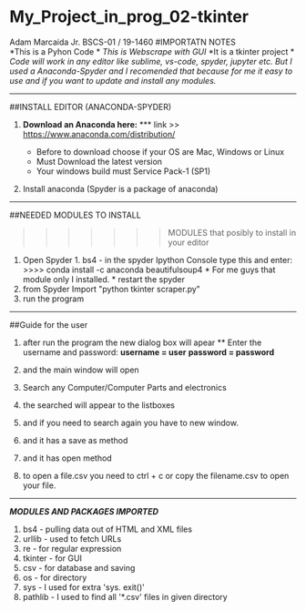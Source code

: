 # My_Project_in_prog_02-tkinter
Adam Marcaida Jr. BSCS-01 / 19-1460
#IMPORTATN NOTES     
*This is a Pyhon Code *
*This is Webscrape with GUI*
*It is a tkinter project *
*Code will work in any editor like sublime, vs-code, spyder, jupyter etc.*
*But I used a Anaconda-Spyder and I recomended that because for me it easy to use and if you want to update and install any modules.*
******************************************************************************************************************
##INSTALL EDITOR (ANACONDA-SPYDER)    

1. **Download an Anaconda here:**
    *** link >> https://www.anaconda.com/distribution/
    * Before to download choose if your OS are Mac, Windows or Linux
    * Must Download the latest version
    * Your windows build must Service Pack-1 (SP1)
    
2. Install anaconda (Spyder is a package of anaconda)
******************************************************************************************************************
##NEEDED MODULES TO INSTALL     
>>>>>>> MODULES that posibly to install in your editor
1. Open Spyder
          1. bs4 - in the spyder Ipython Console type this and enter: >>>> conda install -c anaconda beautifulsoup4
          * For me guys that module only I installed.
          * restart the spyder
2.  from Spyder Import "python tkinter scraper.py"
3. run the program
******************************************************************************************************************
##Guide for the user   

1. after run the program the new dialog box will apear 
  ** Enter the username and password:
     **username = user**
      **password = password**
      
2. and the main window will open
3. Search any Computer/Computer Parts and electronics
4. the searched will appear to the listboxes
5. and if you need to search again you have to new window.
6. and it has a save as method
7. and it has open method
8. to open a file.csv you need to ctrl + c or copy the filename.csv to open your file.

******************************************************************************************************************


***MODULES AND PACKAGES IMPORTED***
1. bs4 - pulling data out of HTML and XML files
2. urllib -  used to fetch URLs
3. re -  for regular expression
4. tkinter - for GUI
5. csv -  for database and saving
6. os -  for directory
7. sys - I used for extra 'sys. exit()'
8. pathlib - I used to find all '*.csv' files in given directory
